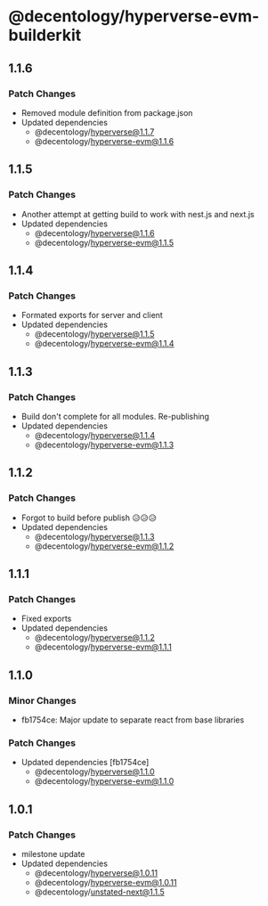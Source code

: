 # @decentology/hyperverse-evm-builderkit

## 1.1.6

### Patch Changes

-   Removed module definition from package.json
-   Updated dependencies
    -   @decentology/hyperverse@1.1.7
    -   @decentology/hyperverse-evm@1.1.6

## 1.1.5

### Patch Changes

-   Another attempt at getting build to work with nest.js and next.js
-   Updated dependencies
    -   @decentology/hyperverse@1.1.6
    -   @decentology/hyperverse-evm@1.1.5

## 1.1.4

### Patch Changes

-   Formated exports for server and client
-   Updated dependencies
    -   @decentology/hyperverse@1.1.5
    -   @decentology/hyperverse-evm@1.1.4

## 1.1.3

### Patch Changes

-   Build don't complete for all modules. Re-publishing
-   Updated dependencies
    -   @decentology/hyperverse@1.1.4
    -   @decentology/hyperverse-evm@1.1.3

## 1.1.2

### Patch Changes

-   Forgot to build before publish 😥😥😥
-   Updated dependencies
    -   @decentology/hyperverse@1.1.3
    -   @decentology/hyperverse-evm@1.1.2

## 1.1.1

### Patch Changes

-   Fixed exports
-   Updated dependencies
    -   @decentology/hyperverse@1.1.2
    -   @decentology/hyperverse-evm@1.1.1

## 1.1.0

### Minor Changes

-   fb1754ce: Major update to separate react from base libraries

### Patch Changes

-   Updated dependencies [fb1754ce]
    -   @decentology/hyperverse@1.1.0
    -   @decentology/hyperverse-evm@1.1.0

## 1.0.1

### Patch Changes

-   milestone update
-   Updated dependencies
    -   @decentology/hyperverse@1.0.11
    -   @decentology/hyperverse-evm@1.0.11
    -   @decentology/unstated-next@1.1.5
